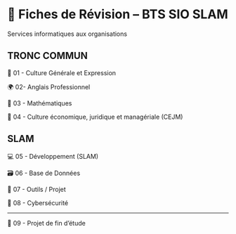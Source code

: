 # 🧠 Fiches de Révision – BTS SIO SLAM

Services informatiques aux organisations

## TRONC COMMUN

📘 01 - Culture Générale et Expression

🌍 02- Anglais Professionnel

🧮 03 - Mathématiques

💼 04 - Culture économique, juridique et managériale (CEJM)

## SLAM

💻 05 - Développement (SLAM)

🗃️ 06 - Base de Données

🧰 07 - Outils / Projet

🔐 08 - Cybersécurité

---

🧪 09 - Projet de fin d’étude
